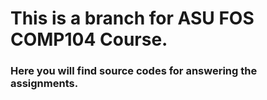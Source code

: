 # This is a branch for ASU FOS COMP104 Course.

### Here you will find source codes for answering the assignments.
